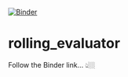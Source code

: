 [![Binder](https://mybinder.org/badge_logo.svg)](https://mybinder.org/v2/gh/ThomasKeen/rolling_evaluator/HEAD?filepath=Rolling%2520Evaluation%2520v0.1.ipynb)

# rolling_evaluator

Follow the Binder link... 👆🏼
